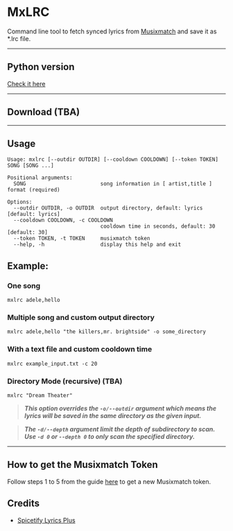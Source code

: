 # MxLRC
Command line tool to fetch synced lyrics from [Musixmatch](https://www.musixmatch.com/) and save it as *.lrc file.

---

## Python version
[Check it here](https://github.com/fashni/MxLRC)

---

## Download (TBA)

---

## Usage
```
Usage: mxlrc [--outdir OUTDIR] [--cooldown COOLDOWN] [--token TOKEN] SONG [SONG ...]

Positional arguments:
  SONG                        song information in [ artist,title ] format (required)

Options:
  --outdir OUTDIR, -o OUTDIR  output directory, default: lyrics [default: lyrics]
  --cooldown COOLDOWN, -c COOLDOWN
                              cooldown time in seconds, default: 30 [default: 30]
  --token TOKEN, -t TOKEN     musixmatch token
  --help, -h                  display this help and exit
```

## Example:
### One song
```
mxlrc adele,hello
```
### Multiple song and custom output directory
```
mxlrc adele,hello "the killers,mr. brightside" -o some_directory
```
### With a text file and custom cooldown time
```
mxlrc example_input.txt -c 20
```
### Directory Mode (recursive) (TBA)
```
mxlrc "Dream Theater"
```
> **_This option overrides the `-o/--outdir` argument which means the lyrics will be saved in the same directory as the given input._**

> **_The `-d/--depth` argument limit the depth of subdirectory to scan. Use `-d 0` or `--depth 0` to only scan the specified directory._**

---

## How to get the Musixmatch Token
Follow steps 1 to 5 from the guide [here](https://spicetify.app/docs/faq#sometimes-popup-lyrics-andor-lyrics-plus-seem-to-not-work) to get a new Musixmatch token.

## Credits
* [Spicetify Lyrics Plus](https://github.com/spicetify/spicetify-cli/tree/master/CustomApps/lyrics-plus)

